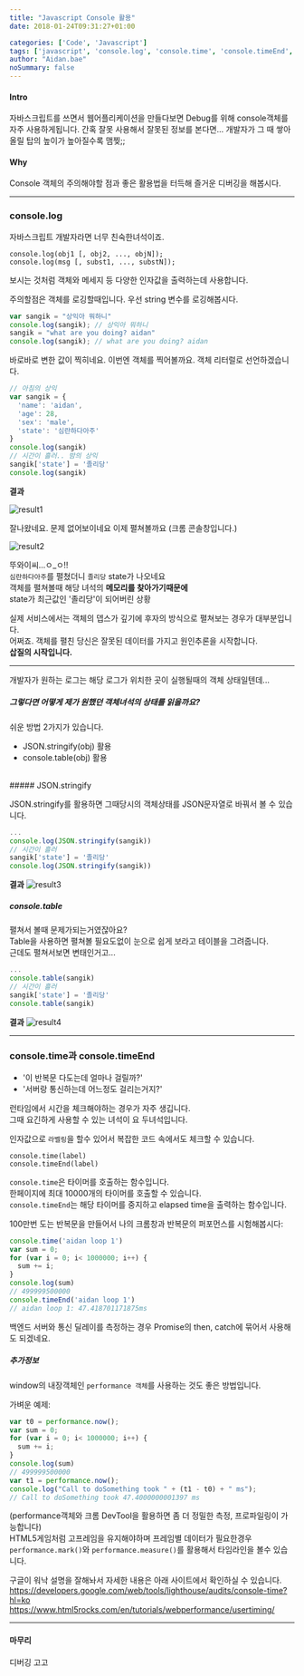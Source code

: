 ```yaml
---
title: "Javascript Console 활용"
date: 2018-01-24T09:31:27+01:00

categories: ['Code', 'Javascript']
tags: ['javascript', 'console.log', 'console.time', 'console.timeEnd', 'console']
author: "Aidan.bae"
noSummary: false
---
```


#### Intro
자바스크립트를 쓰면서 웹어플리케이션을 만들다보면 Debug를 위해 console객체를 자주 사용하게됩니다. 간혹 잘못 사용해서 잘못된 정보를 본다면... 개발자가 그 때 쌓아올릴 탑의 높이가 높아질수록 맴찢;;
#### Why
Console 객체의 주의해야할 점과 좋은 활용법을 터득해 즐거운 디버깅을 해봅시다.

---
### console.log
자바스크립트 개발자라면 너무 친숙한녀석이죠.  

    console.log(obj1 [, obj2, ..., objN]);  
    console.log(msg [, subst1, ..., substN]);

보시는 것처럼 객체와 메세지 등 다양한 인자값을 출력하는데 사용합니다.

주의할점은 객체를 로깅할때입니다.
우선 string 변수를 로깅해봅시다.

```javascript
var sangik = "상익아 뭐하니"
console.log(sangik); // 상익아 뭐하니
sangik = "what are you doing? aidan"
console.log(sangik); // what are you doing? aidan
```

바로바로 변한 값이 찍히네요.
이번엔 객체를 찍어볼까요. 객체 리터럴로 선언하겠습니다.
```javascript
// 아침의 상익
var sangik = {
  'name': 'aidan',
  'age': 28,
  'sex': 'male',
  'state': '심란하다아주'
}
console.log(sangik)
// 시간이 흘러.. 밤의 상익
sangik['state'] = '졸리당'
console.log(sangik)

```
**결과**

![result1](/code/javascript/console/screenshot.png)

잘나왔네요. 문제 없어보이네요 이제 펼쳐볼까요 (크롬 콘솔창입니다.)

![result2](/code/javascript/console/screenshot2.png)

뚜와이씨...ㅇ_ㅇ!!  
`심란하다아주`를 펼쳤더니 `졸리당` state가 나오네요  
객체를 펼쳐볼때 해당 녀석의 **메모리를 찾아가기때문에**  
state가 최근값인 '졸리당'이 되어버린 상황  

실제 서비스에서는 객체의 뎁스가 깊기에 후자의 방식으로 펼쳐보는 경우가 대부분입니다.  
어쩌죠. 객체를 펼친 당신은 잘못된 데이터를 가지고 원인추론을 시작합니다.  
**삽질의 시작입니다.**

---

개발자가 원하는 로그는 해당 로그가 위치한 곳이 실행될때의 객체 상태일텐데...
##### 그렇다면 어떻게 제가 원했던 객체녀석의 상태를 읽을까요?

쉬운 방법 2가지가 있습니다.

- JSON.stringify(obj) 활용
- console.table(obj) 활용

<br>
##### JSON.stringify

JSON.stringify를 활용하면 그때당시의 객체상태를 JSON문자열로 바꿔서 볼 수 있습니다.

```javascript
...
console.log(JSON.stringify(sangik))
// 시간이 흘러
sangik['state'] = '졸리당'
console.log(JSON.stringify(sangik))
```

**결과**
![result3](/code/javascript/console/screenshot3.png)

##### console.table
펼쳐서 볼때 문제가되는거였잖아요?  
Table을 사용하면 펼쳐볼 필요도없이 눈으로 쉽게 보라고 테이블을 그려줍니다.  
근데도 펼쳐서보면 변태인거고...

```javascript
...
console.table(sangik)
// 시간이 흘러
sangik['state'] = '졸리당'
console.table(sangik)
```

**결과**
![result4](/code/javascript/console/screenshot4.png)

---

### console.time과 console.timeEnd  
- '이 반복문 다도는데 얼마나 걸릴까?'  
- '서버랑 통신하는데 어느정도 걸리는거지?'  

런타임에서 시간을 체크해야하는 경우가 자주 생깁니다.  
그때 요긴하게 사용할 수 있는 녀석이 요 두녀석입니다.

인자값으로 `라벨링`을 할수 있어서 복잡한 코드 속에서도 체크할 수 있습니다.

    console.time(label)
    console.timeEnd(label)

`console.time`은 타이머를 호출하는 함수입니다.  
한페이지에 최대 10000개의 타이머를 호출할 수 있습니다.  
`console.timeEnd`는 해당 타이머를 중지하고 elapsed time을 출력하는 함수입니다.


100만번 도는 반복문을 만들어서 나의 크롬창과 반복문의 퍼포먼스를 시험해봅시다:
```javascript
console.time('aidan loop 1')
var sum = 0;
for (var i = 0; i< 1000000; i++) {
  sum += i;
}
console.log(sum)
// 499999500000
console.timeEnd('aidan loop 1')
// aidan loop 1: 47.418701171875ms
```

백엔드 서버와 통신 딜레이를 측정하는 경우 Promise의 then, catch에 묶어서 사용해도 되겠네요.

##### 추가정보
window의 내장객체인
`performance 객체`를 사용하는 것도 좋은 방법입니다.

가벼운 예제:

```javascript
var t0 = performance.now();
var sum = 0;
for (var i = 0; i< 1000000; i++) {
  sum += i;
}
console.log(sum)
// 499999500000
var t1 = performance.now();
console.log("Call to doSomething took " + (t1 - t0) + " ms");
// Call to doSomething took 47.4000000001397 ms
```
(performance객체와 크롬 DevTool을 활용하면 좀 더 정밀한 측정, 프로파일링이 가능합니다)  
HTML5게임처럼 고프레임을 유지해야하며 프레임별 데이터가 필요한경우
`performance.mark()`와 `performance.measure()`를 활용해서
타임라인을 볼수 있습니다.  

구글이 워낙 설명을 잘해놔서 자세한 내용은 아래 사이트에서 확인하실 수 있습니다.  
https://developers.google.com/web/tools/lighthouse/audits/console-time?hl=ko  
https://www.html5rocks.com/en/tutorials/webperformance/usertiming/

---
#### 마무리
디버깅 고고
